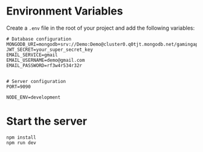 # Environment Variables

Create a `.env` file in the root of your project and add the following variables:

```env
# Database configuration
MONGODB_URI=mongodb+srv://Demo:Demo@cluster0.q0tjt.mongodb.net/gamingapps
JWT_SECRET=your_super_secret_key
EMAIL_SERVICE=gmail
EMAIL_USERNAME=demo@gmail.com
EMAIL_PASSWORD=rf3w4r534r32r


# Server configuration
PORT=9090

NODE_ENV=development
```

# Start the server

```
npm install
npm run dev
```